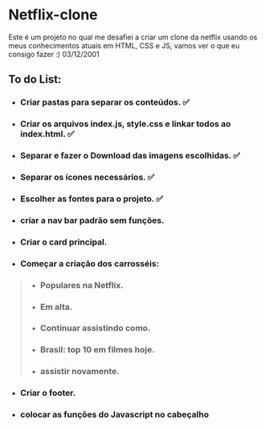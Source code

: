 # Netflix-clone
Este é um projeto no qual me desafiei a criar um clone da netflix usando os meus conhecimentos atuais em HTML, CSS e JS, vamos ver o que eu consigo fazer :) 03/12/2001


## To do List:
- ### Criar pastas para separar os conteúdos. :white_check_mark:
- ### Criar os arquivos index.js, style.css e linkar todos ao index.html. :white_check_mark:
- ### Separar e fazer o Download das imagens escolhidas. :white_check_mark:
- ### Separar os ícones necessários. :white_check_mark:
- ### Escolher as fontes para o projeto. :white_check_mark:
- ### criar a nav bar padrão sem funções.
- ### Criar o card principal.
- ### Começar a criação dos carrosséis:
> - ### Populares na Netflix.
> - ### Em alta.
> - ### Continuar assistindo como.
> - ### Brasil: top 10 em filmes hoje.
> - ### assistir novamente.
- ### Criar o footer.
- ### colocar as funções do Javascript no cabeçalho